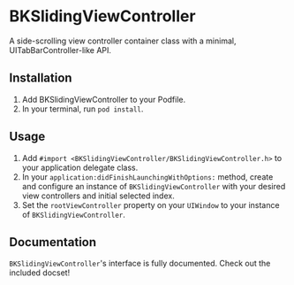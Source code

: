 # BKSlidingViewController

A side-scrolling view controller container class with a minimal, UITabBarController-like API.

## Installation

1. Add BKSlidingViewController to your Podfile.
2. In your terminal, run `pod install`.

## Usage

1. Add `#import <BKSlidingViewController/BKSlidingViewController.h>` to your application delegate class.
2. In your `application:didFinishLaunchingWithOptions:` method, create and configure an instance of `BKSlidingViewController` with your desired view controllers and initial selected index.
3. Set the `rootViewController` property on your `UIWindow` to your instance of `BKSlidingViewController`.

## Documentation

`BKSlidingViewController`'s interface is fully documented. Check out the included docset!